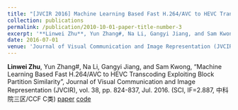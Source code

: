 ```yaml
---
title: "[JVCIR 2016] Machine Learning Based Fast H.264/AVC to HEVC Transcoding Exploiting Block Partition Similarity"
collection: publications
permalink: /publication/2010-10-01-paper-title-number-3
excerpt: '**Linwei Zhu**, Yun Zhang#, Na Li, Gangyi Jiang, and Sam Kwong, “Machine Learning Based Fast H.264/AVC to HEVC Transcoding Exploiting Block Partition Similarity”, Journal of Visual Communication and Image Representation (JVCIR), vol. 38, pp. 824-837, Jul. 2016. (SCI, IF=2.887, 中科院三区/CCF C类) [paper](https://www.sciencedirect.com/science/article/pii/S1047320316300542) [code](https://github.com/ZhuLinweiCityU/H.264-AVC-to-HEVC-transcoding)'
date: 2016-07-01
venue: 'Journal of Visual Communication and Image Representation (JVCIR)'
---
```

**Linwei Zhu**, Yun Zhang#, Na Li, Gangyi Jiang, and Sam Kwong, “Machine Learning Based Fast H.264/AVC to HEVC Transcoding Exploiting Block Partition Similarity”, Journal of Visual Communication and Image Representation (JVCIR), vol. 38, pp. 824-837, Jul. 2016. (SCI, IF=2.887, 中科院三区/CCF C类) [paper](https://www.sciencedirect.com/science/article/pii/S1047320316300542) [code](https://github.com/ZhuLinweiCityU/H.264-AVC-to-HEVC-transcoding)



